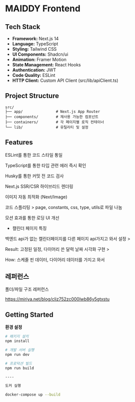 # MAIDDY Frontend

## Tech Stack

- **Framework:** Next.js 14
- **Language:** TypeScript
- **Styling:** Tailwind CSS
- **UI Components:** Shadcn/ui
- **Animation:** Framer Motion
- **State Management:** React Hooks
- **Authentication:** JWT
- **Code Quality:** ESLint
- **HTTP Client:** Custom API Client (src/lib/apiClient.ts)

## Project Structure

```
src/
├── app/               # Next.js App Router
├── components/        # 재사용 가능한 컴포넌트
├── containers/        # 각 페이지별 로직 컨테이너
└── lib/               # 유틸리티 및 설정
```
## Features

ESLint를 통한 코드 스타일 통일

TypeScript를 통한 타입 관련 에러 즉시 확인 

Husky를 통한 커밋 전 코드 검사

Next.js SSR/CSR 하이브리드 렌더링

이미지 자동 최적화 (Next/Image)

코드 스플리팅 > page, constants, css, type, utils로 파일 나눔

모션 효과를 통한 로딩 UI 개선 



- 캘린더 페이지 특징

백엔드 api가 없는 캘린더페이지를 다른 페이지 api가지고 와서 설정 > 

Result: 고정된 일정, 다이어리 쓴 달력 날짜 시각화 구현 > 

How: 스케줄 핀 데이터, 다이어리 데이터를 가지고 와서  

## 레퍼런스 
폴더/파일 구조 레퍼런스


https://miriya.net/blog/cliz752zc000lwb86y5gtxstu

## Getting Started

 **환경 설정**

```bash
# 패키지 설치
npm install

# 개발 서버 실행
npm run dev

# 프로덕션 빌드
npm run build

----

도커 실행

docker-compose up --build
